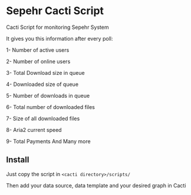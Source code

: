 # Sepehr Cacti Script
Cacti Script for monitoring Sepehr System

It gives you this information after every poll:

1- Number of active users

2- Number of online users

3- Total Download size in queue

4- Downloaded size of queue

5- Number of downloads in queue

6- Total number of downloaded files

7- Size of all downloaded files

8- Aria2 current speed

9- Total Payments And Many more


## Install
Just copy the script in `<cacti directory>/scripts/`

Then add your data source, data template and your desired graph in Cacti
